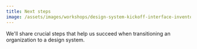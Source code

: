 ```yaml
---
title: Next steps
image: /assets/images/workshops/design-system-kickoff-interface-inventory/check.svg
---
```


We'll share crucial steps that help us succeed when transitioning an
organization to a design system.
